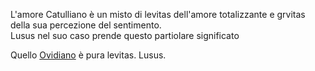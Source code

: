 L'amore Catulliano è un misto di levitas dell'amore totalizzante e grvitas della sua percezione del sentimento.  
Lusus nel suo caso prende questo partiolare significato  
  
Quello [Ovidiano](/notes/ovidio) è pura levitas. Lusus.  
  
